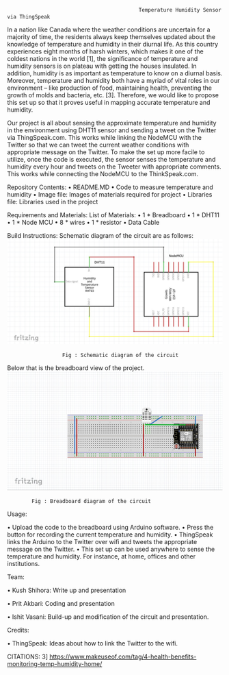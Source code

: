                                                Temperature Humidity Sensor via ThingSpeak
In a nation like Canada where the weather conditions are uncertain for a majority of time, the residents always keep themselves updated about the knowledge of temperature and humidity in their diurnal life. As this country experiences eight months of harsh winters, which makes it one of the coldest nations in the world [1], the significance of temperature and humidity sensors is on plateau with getting the houses insulated. In addition, humidity is as important as temperature to know on a diurnal basis. Moreover, temperature and humidity both have a myriad of vital roles in our environment – like production of food, maintaining health, preventing the growth of molds and bacteria, etc. [3]. Therefore, we would like to propose this set up so that it proves useful in mapping accurate temperature and humidity. 


Our project is all about sensing the approximate temperature and humidity in the environment using DHT11 sensor and sending a tweet on the Twitter via ThingSpeak.com. This works while linking the NodeMCU with the Twitter so that we can tweet the current weather conditions with appropriate message on the Twitter. To make the set up more facile to utilize, once the code is executed, the sensor senses the temperature and humidity every hour and tweets on the Tweeter with appropriate comments. This works while connecting the NodeMCU to the ThinkSpeak.com.  
 
Repository Contents:
•	README.MD
•	Code to measure temperature and humidity
•	Image file: Images of materials required for project
•	Libraries file: Libraries used in the project 


Requirements and Materials:
      List of Materials:
           •	1 * Breadboard
           •	1 * DHT11
           •	1 * Node MCU
           •	8 * wires
           •	1 * resistor
           •	Data Cable


Build Instructions: 
          Schematic diagram of the circuit are as follows: 
          ![](schematic.jpg)
	 
                                      
				      
				      Fig : Schematic diagram of the circuit




Below that is the breadboard view of the project.
                     ![](Breadboard.jpg)
 
			
			Fig : Breadboard diagram of the circuit
Usage:

•	Upload the code to the breadboard using Arduino software.
•	Press the button for recording the current temperature and humidity.
•	ThingSpeak links the Arduino to the Twitter over wifi and tweets the appropriate message on the Twitter.
•	This set up can be used anywhere to sense the temperature and humidity. For instance, at home, offices and other institutions. 

Team:

•	Kush Shihora: Write up and presentation

•	Prit Akbari: Coding and presentation

•	Ishit Vasani: Build-up and modification of the circuit and presentation. 

Credits:

•	ThingSpeak: Ideas about how to link the Twitter to the wifi. 
	








































CITATIONS:
3] https://www.makeuseof.com/tag/4-health-benefits-monitoring-temp-humidity-home/


